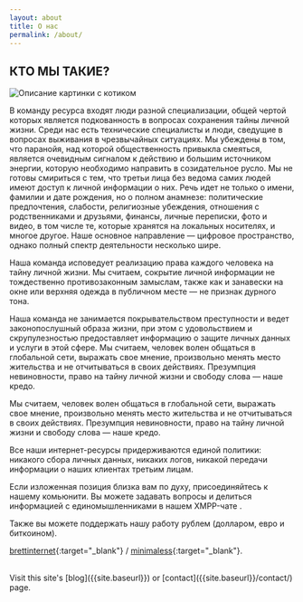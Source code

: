```yaml
---
layout: about
title: О нас
permalink: /about/
---
```

## КТО МЫ ТАКИЕ?

![Описание картинки с котиком](http://paranoids-info.github.io/images/logo.png)

В команду ресурса входят люди разной специализации, общей чертой которых является подкованность в вопросах сохранения тайны личной жизни. Среди нас есть технические специалисты и люди, сведущие в вопросах выживания в чрезвычайных ситуациях. Мы убеждены в том, что паранойя, над которой общественность привыкла смеяться, является очевидным сигналом к действию и большим источником энергии, которую необходимо направить в созидательное русло. Мы не готовы смириться с тем, что третьи лица без ведома самих людей имеют доступ к личной информации о них. Речь идет не только о имени, фамилии и дате рождения, но о полном анамнезе: политические предпочтения, слабости, религиозные убеждения, отношения с родственниками и друзьями, финансы, личные переписки, фото и видео, в том числе те, которые хранятся на локальных носителях, и многое другое. Наше основное направление — цифровое пространство, однако полный спектр деятельности несколько шире.

Наша команда исповедует реализацию права каждого человека на тайну личной жизни. Мы считаем, сокрытие личной информации не тождественно противозаконным замыслам, также как и занавески на окне или верхняя одежда в публичном месте — не признак дурного тона.

Наша команда не занимается покрывательством преступности и ведет законопослушный образа жизни, при этом с удовольствием и скрупулезностью предоставляет информацию о защите личных данных и услуги в этой сфере. Мы считаем, человек волен общаться в глобальной сети, выражать свое мнение, произвольно менять место жительства и не отчитываться в своих действиях. Презумпция невиновности, право на тайну личной жизни и свободу слова — наше кредо.

Мы считаем, человек волен общаться в глобальной сети, выражать свое мнение, произвольно менять место жительства и не отчитываться в своих действиях. Презумпция невиновности, право на тайну личной жизни и свободу слова — наше кредо.

Все наши интернет-ресурсы придерживаются единой политики: никакого сбора личных данных, никаких логов, никакой передачи информации о наших клиентах третьим лицам.

Если изложенная позиция близка вам по духу, присоединяйтесь к нашему комьюнити. Вы можете задавать вопросы и делиться информацией с единомышленниками в нашем XMPP-чате .

Также вы можете поддержать нашу работу рублем (долларом, евро и биткоином).

[brettinternet<i class="fa fa-external-link"></i>](https://github.com/brettinternet){:target="_blank"} /
[minimaless<i class="fa fa-external-link"></i>](https://github.com/brettinternet/minimaless){:target="_blank"}.

<br/>
Visit this site's [blog]({{site.baseurl}}) or [contact]({{site.baseurl}}/contact/) page.
